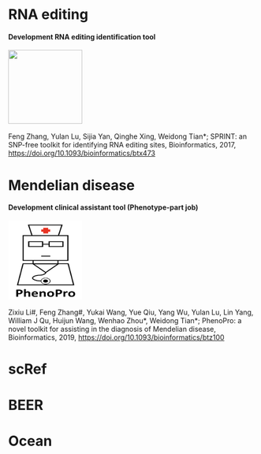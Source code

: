 # RNA editing

#### Development RNA editing identification tool

<img src="https://github.com/jumphone/SPRINT/blob/master/data/LOGO.png?raw=true" width="150" height="150">

Feng Zhang, Yulan Lu, Sijia Yan, Qinghe Xing, Weidong Tian*; SPRINT: an SNP-free toolkit for identifying RNA editing sites, Bioinformatics, 2017, https://doi.org/10.1093/bioinformatics/btx473

# Mendelian disease

#### Development clinical assistant tool (Phenotype-part job)

<img src="https://github.com/jumphone/jumphone.github.io/blob/master/img/phenopro_logo.png?raw=true" width="150" height="160">

Zixiu Li#, Feng Zhang#, Yukai Wang, Yue Qiu, Yang Wu, Yulan Lu, Lin Yang, William J Qu, Huijun Wang, Wenhao Zhou*, Weidong Tian*; PhenoPro: a novel toolkit for assisting in the diagnosis of Mendelian disease, Bioinformatics, 2019, https://doi.org/10.1093/bioinformatics/btz100

# scRef

# BEER

# Ocean


